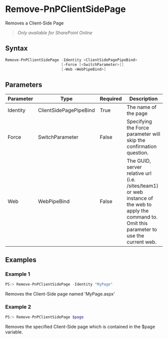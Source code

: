 # Remove-PnPClientSidePage
Removes a Client-Side Page
>*Only available for SharePoint Online*
## Syntax
```powershell
Remove-PnPClientSidePage -Identity <ClientSidePagePipeBind>
                         [-Force [<SwitchParameter>]]
                         [-Web <WebPipeBind>]
```


## Parameters
Parameter|Type|Required|Description
---------|----|--------|-----------
|Identity|ClientSidePagePipeBind|True|The name of the page|
|Force|SwitchParameter|False|Specifying the Force parameter will skip the confirmation question.|
|Web|WebPipeBind|False|The GUID, server relative url (i.e. /sites/team1) or web instance of the web to apply the command to. Omit this parameter to use the current web.|
## Examples

### Example 1
```powershell
PS:> Remove-PnPClientSidePage -Identity "MyPage"
```
Removes the Client-Side page named 'MyPage.aspx'

### Example 2
```powershell
PS:> Remove-PnPClientSidePage $page
```
Removes the specified Client-Side page which is contained in the $page variable.

